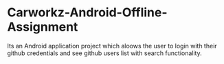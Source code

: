 # Carworkz-Android-Offline-Assignment
Its an Android application project which aloows the user to login with their github credentials and see github users list with search functionality.
